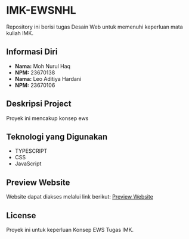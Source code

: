 # IMK-EWSNHL
Repository ini berisi tugas Desain Web untuk memenuhi keperluan mata kuliah IMK.

## Informasi Diri

- **Nama:** Moh Nurul Haq
- **NPM:** 23670138
- **Nama:** Leo Aditiya Hardani
- **NPM:** 23670106

## Deskripsi Project

Proyek ini mencakup konsep ews
## Teknologi yang Digunakan

- TYPESCRIPT
- CSS
- JavaScript

## Preview Website

Website dapat diakses melalui link berikut: [Preview Website]()

## License

Proyek ini untuk keperluan Konsep EWS Tugas IMK.
